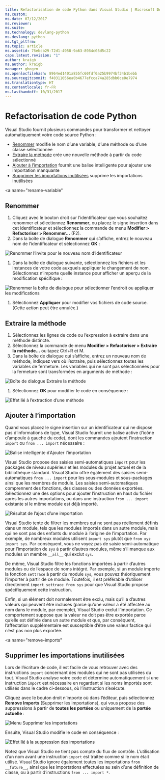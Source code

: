 ```yaml
---
title: Refactorisation de code Python dans Visual Studio | Microsoft Docs
ms.custom: 
ms.date: 07/12/2017
ms.reviewer: 
ms.suite: 
ms.technology: devlang-python
ms.devlang: python
ms.tgt_pltfrm: 
ms.topic: article
ms.assetid: 76ebcb29-72d1-4958-9a63-8984c03d5c22
caps.latest.revision: "1"
author: kraigb
ms.author: kraigb
manager: ghogen
ms.openlocfilehash: 8964ed1401a855fc60fdf0a25b9974bf34b1bebb
ms.sourcegitcommit: f40311056ea0b4677efcca74a285dbb0ce0e7974
ms.translationtype: HT
ms.contentlocale: fr-FR
ms.lasthandoff: 10/31/2017
---
```

# <a name="refactoring-python-code"></a>Refactorisation de code Python

Visual Studio fournit plusieurs commandes pour transformer et nettoyer automatiquement votre code source Python :

- [Renommer](#rename) modifie le nom d’une variable, d’une méthode ou d’une classe sélectionnée
- [Extraire la méthode](#extract-method) crée une nouvelle méthode à partir du code sélectionné
- [Ajouter à l’importation](#add-import) fournit une balise intelligente pour ajouter une importation manquante
- [Supprimer les importations inutilisées](#remove-imports) supprime les importations inutilisées

<a name="rename-variable"</a>
## <a name="rename"></a>Renommer

1. Cliquez avec le bouton droit sur l’identificateur que vous souhaitez renommer et sélectionnez **Renommer**, ou placez le signe insertion dans cet identificateur et sélectionnez la commande de menu **Modifier > Refactoriser > Renommer...**  (F2).
1. Dans la boîte de dialogue **Renommer** qui s’affiche, entrez le nouveau nom de l’identificateur et sélectionnez **OK** :

  ![Renommer l’invite pour le nouveau nom d’identificateur](media/code-refactor-rename-1.png)

1. Dans la boîte de dialogue suivante, sélectionnez les fichiers et les instances de votre code auxquels appliquer le changement de nom. Sélectionnez n’importe quelle instance pour afficher un aperçu de la modification spécifique :

  ![Renommer la boîte de dialogue pour sélectionner l’endroit ou appliquer les modifications](media/code-refactor-rename-2.png)

1. Sélectionnez **Appliquer** pour modifier vos fichiers de code source. (Cette action peut être annulée.)

## <a name="extract-method"></a>Extraire la méthode

1. Sélectionnez les lignes de code ou l’expression à extraire dans une méthode distincte.
1. Sélectionnez la commande de menu **Modifier > Refactoriser > Extraire la méthode...**  ou tapez Ctrl+R et M.
1. Dans la boîte de dialogue qui s’affiche, entrez un nouveau nom de méthode, indiquez vers où l’extraire, puis sélectionnez toutes les variables de fermeture. Les variables qui ne sont pas sélectionnées pour la fermeture sont transformées en arguments de méthode :

  ![Boîte de dialogue Extraire la méthode](media/code-refactor-extract-method-1.png)

1. Sélectionnez **OK** pour modifier le code en conséquence :

  ![Effet lié à l’extraction d’une méthode](media/code-refactor-extract-method-2.png)

## <a name="add-import"></a>Ajouter à l’importation

Quand vous placez le signe insertion sur un identificateur qui ne dispose pas d’informations de type, Visual Studio fournit une balise active (l’icône d’ampoule à gauche du code), dont les commandes ajoutent l’instruction `import` ou `from ... import` nécessaire :

![Balise intelligente d’Ajouter l’importation](media/code-refactor-add-import-1.png)

Visual Studio propose des saisies semi-automatiques `import` pour les packages de niveau supérieur et les modules du projet actuel et de la bibliothèque standard. Visual Studio offre également des saisies semi-automatiques `from ... import` pour les sous-modules et sous-packages ainsi que les membres de module. Les saisies semi-automatiques comprennent des fonctions, des classes ou des données exportées. Sélectionnez une des options pour ajouter l’instruction en haut du fichier après les autres importations, ou dans une instruction `from ... import` existante si le même module est déjà importé.

![Résultat de l’ajout d’une importation](media/code-refactor-add-import-2.png)

Visual Studio tente de filtrer les membres qui ne sont pas réellement définis dans un module, tels que les modules importés dans un autre module, mais qui ne sont pas des enfants du module à l’origine de l’importation. Par exemple, de nombreux modules utilisent `import sys` plutôt que `from xyz import sys`. Par conséquent, vous ne voyez pas de saisie semi-automatique pour l’importation de `sys` à partir d’autres modules, même s’il manque aux modules un membre `__all__` qui exclut `sys`.

De même, Visual Studio filtre les fonctions importées à partir d’autres modules ou de l’espace de noms intégré. Par exemple, si un module importe la fonction `settrace` à partir du module `sys`, vous pouvez théoriquement l’importer à partir de ce module. Toutefois, il est préférable d’utiliser directement `import settrace from sys` pour que Visual Studio propose spécifiquement cette instruction.

Enfin, si un élément doit normalement être exclu, mais qu’il a d’autres valeurs qui peuvent être incluses (parce qu’une valeur a été affectée au nom dans le module, par exemple), Visual Studio exclut l’importation. Ce comportement suppose que la valeur ne doit pas être exportée parce qu’elle est définie dans un autre module et que, par conséquent, l’affectation supplémentaire est susceptible d’être une valeur factice qui n’est pas non plus exportée.

<a name="remove-imports"</a>
## <a name="remove-unused-imports"></a>Supprimer les importations inutilisées

Lors de l’écriture de code, il est facile de vous retrouver avec des instructions `import` concernant des modules qui ne sont pas utilisées du tout. Visual Studio analyse votre code et détermine automatiquement si une instruction `import` est nécessaire en regardant si les noms importés sont utilisés dans le cadre ci-dessous, où l’instruction s’exécute.

Cliquez avec le bouton droit n’importe où dans l’éditeur, puis sélectionnez **Remove Imports** (Supprimer les importations), qui vous propose des suppressions à partir de **toutes les portées** ou uniquement de la **portée actuelle** :

![Menu Supprimer les importations](media/code-refactor-remove-imports-1.png)

Ensuite, Visual Studio modifie le code en conséquence :

![Effet lié à la suppression des importations](media/code-refactor-remove-imports-2.png)

Notez que Visual Studio ne tient pas compte du flux de contrôle. L’utilisation d’un nom avant une instruction `import` est traitée comme si le nom était utilisé. Visual Studio ignore également toutes les importations `from __future__`, ainsi que les importations effectuées au sein d’une définition de classe, ou à partir d’instructions `from ... import *`.